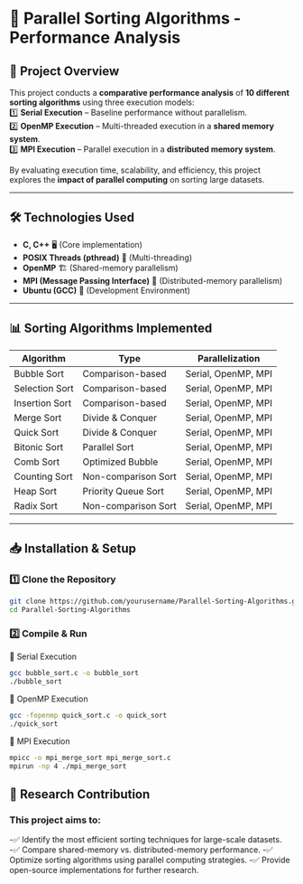 # 🚀 Parallel Sorting Algorithms - Performance Analysis

## 📌 Project Overview
This project conducts a **comparative performance analysis** of **10 different sorting algorithms** using three execution models:  
1️⃣ **Serial Execution** – Baseline performance without parallelism.  
2️⃣ **OpenMP Execution** – Multi-threaded execution in a **shared memory system**.  
3️⃣ **MPI Execution** – Parallel execution in a **distributed memory system**.  

By evaluating execution time, scalability, and efficiency, this project explores the **impact of parallel computing** on sorting large datasets.

---

## 🛠️ Technologies Used
- **C, C++** 🖥️ (Core implementation)
- **POSIX Threads (pthread)** 🔀 (Multi-threading)
- **OpenMP** 🏗️ (Shared-memory parallelism)
- **MPI (Message Passing Interface)** 📡 (Distributed-memory parallelism)
- **Ubuntu (GCC)** 🐧 (Development Environment)

---

## 📊 Sorting Algorithms Implemented
| **Algorithm**      | **Type**             | **Parallelization** |
|--------------------|---------------------|---------------------|
| Bubble Sort       | Comparison-based    | Serial, OpenMP, MPI |
| Selection Sort    | Comparison-based    | Serial, OpenMP, MPI |
| Insertion Sort    | Comparison-based    | Serial, OpenMP, MPI |
| Merge Sort       | Divide & Conquer     | Serial, OpenMP, MPI |
| Quick Sort       | Divide & Conquer     | Serial, OpenMP, MPI |
| Bitonic Sort     | Parallel Sort        | Serial, OpenMP, MPI |
| Comb Sort        | Optimized Bubble     | Serial, OpenMP, MPI |
| Counting Sort    | Non-comparison Sort  | Serial, OpenMP, MPI |
| Heap Sort        | Priority Queue Sort  | Serial, OpenMP, MPI |
| Radix Sort       | Non-comparison Sort  | Serial, OpenMP, MPI |

---

## 📥 Installation & Setup
### **1️⃣ Clone the Repository**
```sh
git clone https://github.com/yourusername/Parallel-Sorting-Algorithms.git
cd Parallel-Sorting-Algorithms
```
### **2️⃣ Compile & Run**
🔹 Serial Execution
```sh
gcc bubble_sort.c -o bubble_sort
./bubble_sort
```
🔹 OpenMP Execution
```sh
gcc -fopenmp quick_sort.c -o quick_sort
./quick_sort
```

🔹 MPI Execution
```sh
mpicc -o mpi_merge_sort mpi_merge_sort.c
mpirun -np 4 ./mpi_merge_sort
```
## 🔬 Research Contribution
### **This project aims to:** 
-✅ Identify the most efficient sorting techniques for large-scale datasets.
-✅ Compare shared-memory vs. distributed-memory performance.
-✅ Optimize sorting algorithms using parallel computing strategies.
-✅ Provide open-source implementations for further research.
